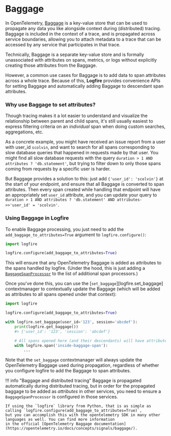 # Baggage

In OpenTelemetry, [Baggage](https://opentelemetry.io/docs/concepts/signals/baggage/) is a key-value store that can be
used to propagate any data you like alongside context during (distributed) tracing.
Baggage is included in the context of a trace, and is propagated across service boundaries, allowing you to
attach metadata to a trace that can be accessed by any service that participates in that trace.

Technically, Baggage is a separate key-value store and is formally unassociated with attributes on spans, metrics, or
logs without explicitly creating those attributes from the Baggage.

However, a common use cases for Baggage is to add data to span attributes across a whole trace. Because of this,
**Logfire** provides convenience APIs for setting Baggage and automatically adding Baggage to descendant span
attributes.

### Why use Baggage to set attributes?

Though tracing makes it a lot easier to understand and visualize the relationship between parent and child spans,
it's still usually easiest to express filtering criteria on an _individual_ span when doing custom searches,
aggregations, etc.

As a concrete example, you might have received an issue report from a user with user_id `scolvin`, and want to
search for all spans corresponding to slow database queries that happened in requests made by that user. You might find
all slow database requests with the query `duration > 1 AND attributes ? 'db.statement'`, but trying to filter
down to only those spans coming from requests by a specific user is harder.

But Baggage provides a solution to this: just add `{'user_id': 'scolvin'}` at the start of your endpoint, and
ensure that all Baggage is converted to span attributes. Then every span created while handling that endpoint will
have an appropriately set `user_id` attribute, and you can update your query to
`duration > 1 AND attributes ? 'db.statement' AND attributes->>'user_id' = 'scolvin'`.

### Using Baggage in Logfire

To enable Baggage processing, you just need to add the `add_baggage_to_attributes=True` argument to
`logfire.configure()`:

```python
import logfire

logfire.configure(add_baggage_to_attributes=True)
```

This will ensure that any OpenTelemetry Baggage is added as attributes to the spans handled by logfire.
(Under the hood, this is just adding a [`BaggageSpanProcessor`](https://github.com/open-telemetry/opentelemetry-python-contrib/tree/main/processor/opentelemetry-processor-baggage) to the list of additional span processors.)

Once you've done this, you can use the [`set_baggage`][logfire.set_baggage] contextmanager to contextually update the
Baggage (which will be added as attributes to all spans opened under that context):

```python
import logfire

logfire.configure(add_baggage_to_attributes=True)

with logfire.set_baggage(user_id='123', session='abcdef'):
    print(logfire.get_baggage())
    #> {'user_id': '123', 'session': 'abcdef'}

    # All spans opened here (and their descendants) will have attributes user_id='123' and session='abcdef'
    with logfire.span('inside-baggage-span'):
        ...
```

Note that the `set_baggage` contextmanager will always update the OpenTelemetry Baggage used during propagation,
regardless of whether you configure logfire to add the Baggage to span attributes.

!!! info "Baggage and distributed tracing"
    Baggage is propagated automatically during distributed tracing, but in order for the propagated baggage to be
    added as _attributes_ in other services, you need to ensure a `BaggageSpanProcessor` is configured in those services.

    If using the `logfire` library from Python, that is as simple as calling `logfire.configure(add_baggage_to_attributes=True)`,
    but you can accomplish this with the opentelemetry SDK in many other languages as well. You can find more information
    in the official [OpenTelemetry Baggage documentation](https://opentelemetry.io/docs/concepts/signals/baggage/).
